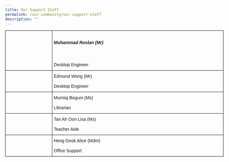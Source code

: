 ```yaml
---
title: Our Support Staff
permalink: /our-community/our-support-staff
description: ""
---
```

<style type="text/css">
.tg  {border-collapse:collapse;border-spacing:0;margin:0px auto;}
.tg td{border-color:black;border-style:solid;border-width:1px;font-family:Arial, sans-serif;font-size:14px;
  overflow:hidden;padding:10px 5px;word-break:normal;}
.tg th{border-color:black;border-style:solid;border-width:1px;font-family:Arial, sans-serif;font-size:14px;
  font-weight:normal;overflow:hidden;padding:10px 5px;word-break:normal;}
.tg .tg-0lax{text-align:left;vertical-align:top}
</style>
<table class="tg" style="undefined;table-layout: fixed; width: 700px">
<colgroup>
<col style="width: 150px">
<col style="width: 550px">
</colgroup>
<tbody>
  <tr>
    <td class="tg-0lax"></td>
		<td class="tg-0lax"><h5>Muhammad Roslan (Mr)</h5><span style="font-weight:bold"> </span><br><br>Desktop Engineer</td>
  </tr>
  <tr>
    <td class="tg-0lax"></td>
    <td class="tg-0lax">Edmund Wong (Mr)<br><br>Desktop Engineer</td>
  </tr>
  <tr>
    <td class="tg-0lax"></td>
    <td class="tg-0lax">Mumtaj Begum (Ms) <br><br>Librarian</td>
  </tr>
  <tr>
    <td class="tg-0lax"></td>
    <td class="tg-0lax">Tan Ah Oon Lisa (Ms) <br><br>Teacher Aide</td>
  </tr>
  <tr>
    <td class="tg-0lax"></td>
    <td class="tg-0lax">Heng Geok Alice (Mdm) <br><br>Office Support</td>
  </tr>
</tbody>
</table>